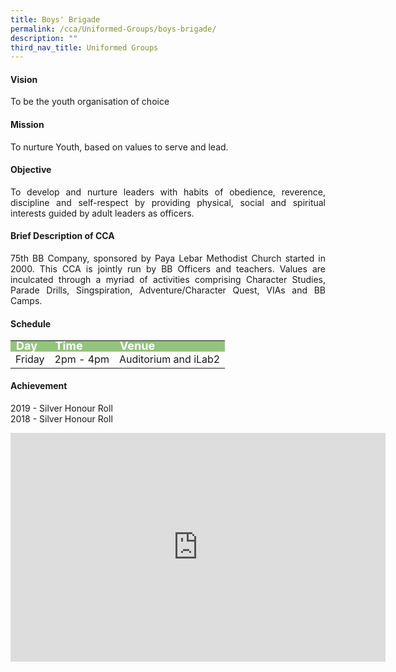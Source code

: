 ```yaml
---
title: Boys' Brigade
permalink: /cca/Uniformed-Groups/boys-brigade/
description: ""
third_nav_title: Uniformed Groups
---
```

<h4>Vision</h4>
<p style="text-align:justify">To be the youth organisation of choice</p>
<h4>Mission</h4>
<p style="text-align:justify">To nurture Youth, based on values to serve and lead.</p>
<h4>Objective</h4>
<p style="text-align:justify">
To develop and nurture leaders with habits of obedience, reverence, discipline and self-respect by providing physical, social and spiritual interests guided by adult leaders as officers.</p>
<h4>Brief Description of CCA</h4>
<p style="text-align:justify">75th BB Company, sponsored by Paya Lebar Methodist Church started in 2000. This CCA is jointly run by BB Officers and teachers. Values are inculcated through a myriad of activities comprising Character Studies, Parade Drills, Singspiration, Adventure/Character Quest, VIAs and BB Camps.</p>

<h4>Schedule</h4>
<p>
	<table>
		<tbody>
			<tr style="line-height:10px; background-color:rgb(147,196,125); font-weight: bold; font-size:18px; color:white"><td>Day</td><td>Time</td><td>Venue</td></tr>
			<tr><td>Friday</td><td>2pm - 4pm</td><td>Auditorium and iLab2</td></tr>
			<tr></tr>
		</tbody>
		</table>

<h4>Achievement</h4>

2019 - Silver Honour Roll   
2018 - Silver Honour Roll  


<center><iframe allowfullscreen="true" height="366" width="600" frameborder="0" src="https://docs.google.com/presentation/d/e/2PACX-1vQU7KpXnMaFe0eabjjxEb9oEgJ4uNvGx_5WkrJvo0vEwvgCTD29mJ8x5M1jPddG8C52iaPdsOgXeXM1/embed?start=false&amp;loop=false&amp;delayms=3000"></iframe></center>